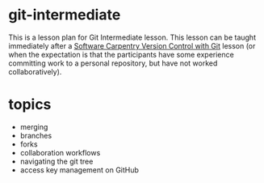 # git-intermediate
This is a lesson plan for Git Intermediate lesson. This lesson can be taught immediately after a [Software Carpentry Version Control with Git](https://swcarpentry.github.io/git-novice/) lesson (or when the expectation is that the participants have some experience committing work to a personal repository, but have not worked collaboratively).


# topics
* merging
* branches
* forks
* collaboration workflows
* navigating the git tree
* access key management on GitHub
